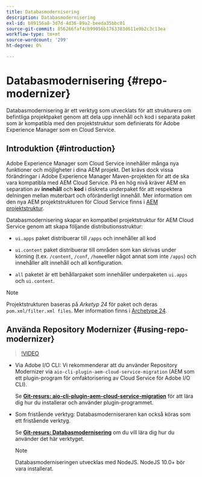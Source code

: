 ```yaml
---
title: Databasmodernisering
description: Databasmodernisering
exl-id: b89156a8-3d7d-4d36-89a2-beeda35bbc01
source-git-commit: 856266faf4cb99056b1763383d611e9b2c3c13ea
workflow-type: tm+mt
source-wordcount: '299'
ht-degree: 0%

---
```


# Databasmodernisering {#repo-modernizer}

Databasmodernisering är ett verktyg som utvecklats för att strukturera om befintliga projektpaket genom att dela upp innehåll och kod i separata paket som är kompatibla med den projektstruktur som definierats för Adobe Experience Manager som en Cloud Service.

## Introduktion {#introduction}

Adobe Experience Manager som Cloud Service innehåller många nya funktioner och möjligheter i dina AEM projekt. Det krävs dock vissa förändringar i Adobe Experience Manager Maven-projekten för att de ska vara kompatibla med AEM Cloud Service. På en hög nivå kräver AEM en separation av **innehåll** och **kod** i diskreta underpaket för att respektera delningen mellan muterbart och oföränderligt innehåll. Mer information om den nya AEM projektstrukturen för Cloud Service finns i [AEM projektstruktur](https://experienceleague.adobe.com/docs/experience-manager-cloud-service/implementing/developing/aem-project-content-package-structure.html).

Databasmodernisering skapar en kompatibel projektstruktur för AEM Cloud Service genom att skapa följande distributionsstruktur:

* `ui.apps` paket distribuerar till  `/apps` och innehåller all kod

* `ui.content` paket distribuerar till områden som kan skrivas under körning (t.ex.  `/content`,  `/conf`,  `/home`eller något annat som inte  `/apps`) och innehåller allt innehåll och all konfiguration.

* `all` paketet är ett behållarpaket som innehåller underpaketen  `ui.apps` och  `ui.content`.

>[!NOTE]
>Projektstrukturen baseras på *Arketyp 24* för paket och deras `pom.xml/filter.xml files`. Mer information finns i [Archetype 24](https://github.com/adobe/aem-project-archetype).

## Använda Repository Modernizer {#using-repo-modernizer}

>[!VIDEO](https://video.tv.adobe.com/v/333057/?quality=12&learn=on)

* Via Adobe I/O CLI: Vi rekommenderar att du använder Repository Modernizer via `aio-cli-plugin-aem-cloud-service-migration` (AEM som ett plugin-program för omfaktorisering av Cloud Service för Adobe I/O CLI).

   Se **[Git-resurs: aio-cli-plugin-aem-cloud-service-migration](https://github.com/adobe/aio-cli-plugin-aem-cloud-service-migration#introduction)** för att lära dig hur du installerar och använder plugin-programmet.

* Som fristående verktyg: Databasmoderniseraren kan också köras som ett fristående verktyg.

   Se **[Git-resurs: Databasmodernisering](https://github.com/adobe/aem-cloud-service-source-migration/tree/master/packages/repository-modernizer)** om du vill lära dig hur du använder det här verktyget.

   >[!NOTE]
   >
   >Databasmoderniseringen utvecklas med NodeJS. NodeJS 10.0+ bör vara installerat.
